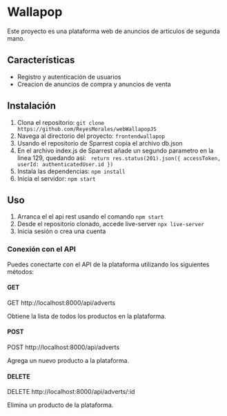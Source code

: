 # Wallapop

Este proyecto es una plataforma web de anuncios de articulos de segunda mano.

## Características

- Registro y autenticación de usuarios
- Creacion de anuncios de compra y anuncios de venta


## Instalación

1. Clona el repositorio: `git clone https://github.com/ReyesMorales/webWallapopJS`
2. Navega al directorio del proyecto: `frontendwallapop`
3. Usando el repositorio de Sparrest copia el archivo db.json
4. En el archivo index.js de Sparrest añade un segundo parametro en la linea 129, quedando así: 
    ` return res.status(201).json({ accessToken, userId: authenticatedUser.id })`
5. Instala las dependencias: `npm install`
6. Inicia el servidor: `npm start`

## Uso

1. Arranca el el api rest usando el comando `npm start`
2. Desde el repositorio clonado, accede live-server `npx live-server`
3. Inicia sesión o crea una cuenta


### Conexión con el API

Puedes conectarte con el API de la plataforma utilizando los siguientes métodos:

#### GET

GET http://localhost:8000/api/adverts


Obtiene la lista de todos los productos en la plataforma.

#### POST

POST http://localhost:8000/api/adverts


Agrega un nuevo producto a la plataforma.

#### DELETE

DELETE http://localhost:8000/api/adverts/:id


Elimina un producto de la plataforma.







